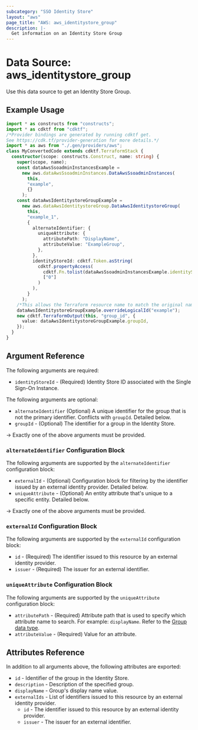 ```yaml
---
subcategory: "SSO Identity Store"
layout: "aws"
page_title: "AWS: aws_identitystore_group"
description: |-
  Get information on an Identity Store Group
---
```


# Data Source: aws_identitystore_group

Use this data source to get an Identity Store Group.

## Example Usage

```typescript
import * as constructs from "constructs";
import * as cdktf from "cdktf";
/*Provider bindings are generated by running cdktf get.
See https://cdk.tf/provider-generation for more details.*/
import * as aws from "./.gen/providers/aws";
class MyConvertedCode extends cdktf.TerraformStack {
  constructor(scope: constructs.Construct, name: string) {
    super(scope, name);
    const dataAwsSsoadminInstancesExample =
      new aws.dataAwsSsoadminInstances.DataAwsSsoadminInstances(
        this,
        "example",
        {}
      );
    const dataAwsIdentitystoreGroupExample =
      new aws.dataAwsIdentitystoreGroup.DataAwsIdentitystoreGroup(
        this,
        "example_1",
        {
          alternateIdentifier: {
            uniqueAttribute: {
              attributePath: "DisplayName",
              attributeValue: "ExampleGroup",
            },
          },
          identityStoreId: cdktf.Token.asString(
            cdktf.propertyAccess(
              cdktf.Fn.tolist(dataAwsSsoadminInstancesExample.identityStoreIds),
              ["0"]
            )
          ),
        }
      );
    /*This allows the Terraform resource name to match the original name. You can remove the call if you don't need them to match.*/
    dataAwsIdentitystoreGroupExample.overrideLogicalId("example");
    new cdktf.TerraformOutput(this, "group_id", {
      value: dataAwsIdentitystoreGroupExample.groupId,
    });
  }
}

```

## Argument Reference

The following arguments are required:

* `identityStoreId` - (Required) Identity Store ID associated with the Single Sign-On Instance.

The following arguments are optional:

* `alternateIdentifier` (Optional) A unique identifier for the group that is not the primary identifier. Conflicts with `groupId`. Detailed below.
* `groupId` - (Optional) The identifier for a group in the Identity Store.

-> Exactly one of the above arguments must be provided.

### `alternateIdentifier` Configuration Block

The following arguments are supported by the `alternateIdentifier` configuration block:

* `externalId` - (Optional) Configuration block for filtering by the identifier issued by an external identity provider. Detailed below.
* `uniqueAttribute` - (Optional) An entity attribute that's unique to a specific entity. Detailed below.

-> Exactly one of the above arguments must be provided.

### `externalId` Configuration Block

The following arguments are supported by the `externalId` configuration block:

* `id` - (Required) The identifier issued to this resource by an external identity provider.
* `issuer` - (Required) The issuer for an external identifier.

### `uniqueAttribute` Configuration Block

The following arguments are supported by the `uniqueAttribute` configuration block:

* `attributePath` - (Required) Attribute path that is used to specify which attribute name to search. For example: `displayName`. Refer to the [Group data type](https://docs.aws.amazon.com/singlesignon/latest/IdentityStoreAPIReference/API_Group.html).
* `attributeValue` - (Required) Value for an attribute.

## Attributes Reference

In addition to all arguments above, the following attributes are exported:

* `id` - Identifier of the group in the Identity Store.
* `description` - Description of the specified group.
* `displayName` - Group's display name value.
* `externalIds` - List of identifiers issued to this resource by an external identity provider.
    * `id` - The identifier issued to this resource by an external identity provider.
    * `issuer` - The issuer for an external identifier.

<!-- cache-key: cdktf-0.17.0-pre.15 input-89120e6acd7b517e7b2ac283873268991bc08e6d9baf4f0bbadb12d7a4139e22 -->
